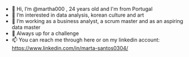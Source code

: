 - 👋 Hi, I’m @martha000 , 24 years old and I'm from Portugal
- 👀 I’m interested in data analysis, korean culture and art
- 🌱 I’m working as a business analyst, a scrum master and as an aspiring data master
- 💞️ Always up for a challenge
- 📫 You can reach me through here or on my linkedin account: https://www.linkedin.com/in/marta-santos0304/

<!---
martha000/martha000 is a ✨ special ✨ repository because its `README.md` (this file) appears on your GitHub profile.
You can click the Preview link to take a look at your changes.
--->
